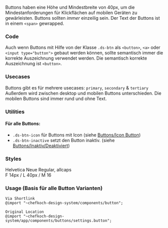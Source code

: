 Buttons haben eine Höhe und Mindestbreite von 40px, um die Mindestanforderungen für Klickflächen auf mobilen Geräten zu gewärleisten. Buttons sollten _immer_ einzeilig sein.
Der Text der Buttons ist in einem `<span>` gewrapped.

### Code  
Auch wenn Buttons mit Hilfe von der Klasse `.ds-btn` als `<button>`, `<a>` oder `<input type="button">` gebaut werden können, sollte semantisch immer die korrekte Auszeichnung verwendet werden. Die semantisch korrekte Auszeichnung ist `<button>`.

### Usecases  
Buttons gibt es für mehrere usecases:
`primary`, `secondary` & `tertiary`
Außerdem wird zwischen desktop und mobilen Buttons unterschieden. Die mobilen Buttons sind immer rund und ohne Text.

### Utilities  
#### Für alle Buttons:  
- `.ds-btn-icon` für Buttons mit Icon (siehe [Buttons/Icon Button](#group-buttons-component-icon))  
- `.ds-btn-inactive` setzt den Button inaktiv. (siehe [Buttons/Inaktiv/Deaktiviert](#group-buttons-component-deactivated))

### Styles  
Helvetica Neue Regular, allcaps  
F 14px / L 40px / M 16

### Usage (Basis für alle Button Varianten) 
    
    Via Shortlink
    @import "~chefkoch-design-system/components/button";
    
    Original Location
    @import "~chefkoch-design-system/app/components/buttons/settings.button";
